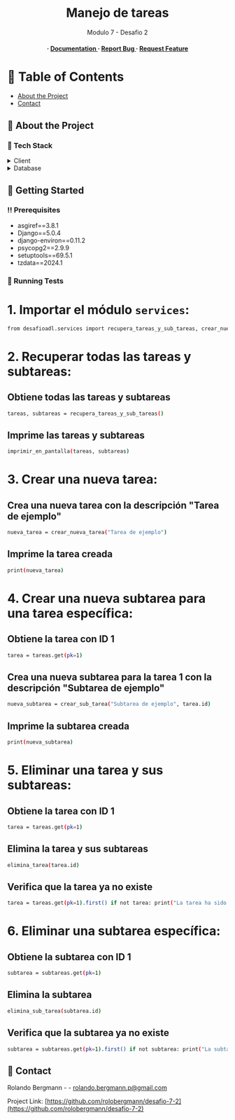 <div align='center'>

<h1>Manejo de tareas</h1>
<p>Modulo 7 - Desafio 2</p>

<h4> <span> · </span> <a href="https://github.com/rolobergmann/desafio-7-2/blob/master/README.md"> Documentation </a> <span> · </span> <a href="https://github.com/rolobergmann/desafio-7-2/issues"> Report Bug </a> <span> · </span> <a href="https://github.com/rolobergmann/desafio-7-2/issues"> Request Feature </a> </h4>


</div>

# :notebook_with_decorative_cover: Table of Contents

- [About the Project](#star2-about-the-project)
- [Contact](#handshake-contact)


## :star2: About the Project
### :space_invader: Tech Stack
<details> <summary>Client</summary> <ul>
<li><a href="">Django</a></li>
</ul> </details>
<details> <summary>Database</summary> <ul>
<li><a href="">postgresql</a></li>
</ul> </details>

## :toolbox: Getting Started

### :bangbang: Prerequisites

- asgiref==3.8.1
- Django==5.0.4
- django-environ==0.11.2
- psycopg2==2.9.9
- setuptools==69.5.1
- tzdata==2024.1


### :test_tube: Running Tests

# 1. Importar el módulo `services`:
```bash
from desafioadl.services import recupera_tareas_y_sub_tareas, crear_nueva_tarea, crear_sub_tarea, elimina_tarea, elimina_sub_tarea, imprimir_en_pantalla
```
# 2. Recuperar todas las tareas y subtareas:
## Obtiene todas las tareas y subtareas
```bash
tareas, subtareas = recupera_tareas_y_sub_tareas()
```
## Imprime las tareas y subtareas
```bash
imprimir_en_pantalla(tareas, subtareas)
```
# 3. Crear una nueva tarea:
## Crea una nueva tarea con la descripción "Tarea de ejemplo"
```bash
nueva_tarea = crear_nueva_tarea("Tarea de ejemplo")
```
## Imprime la tarea creada
```bash
print(nueva_tarea)
```
# 4. Crear una nueva subtarea para una tarea específica:
## Obtiene la tarea con ID 1
```bash
tarea = tareas.get(pk=1)
```
## Crea una nueva subtarea para la tarea 1 con la descripción "Subtarea de ejemplo"
```bash
nueva_subtarea = crear_sub_tarea("Subtarea de ejemplo", tarea.id)
```
## Imprime la subtarea creada
```bash
print(nueva_subtarea)
```
# 5. Eliminar una tarea y sus subtareas:
## Obtiene la tarea con ID 1
```bash
tarea = tareas.get(pk=1)
```
## Elimina la tarea y sus subtareas
```bash
elimina_tarea(tarea.id)
```
## Verifica que la tarea ya no existe
```bash
tarea = tareas.get(pk=1).first() if not tarea: print("La tarea ha sido eliminada correctamente") else: print("Error al eliminar la tarea")
```
# 6. Eliminar una subtarea específica:
## Obtiene la subtarea con ID 1
```bash
subtarea = subtareas.get(pk=1)
```
## Elimina la subtarea
```bash
elimina_sub_tarea(subtarea.id)
```
## Verifica que la subtarea ya no existe
```bash
subtarea = subtareas.get(pk=1).first() if not subtarea: print("La subtarea ha sido eliminada correctamente") else: print("Error al eliminar la subtarea")
```


## :handshake: Contact

Rolando Bergmann - - rolando.bergmann.p@gmail.com

Project Link: [https://github.com/rolobergmann/desafio-7-2](https://github.com/rolobergmann/desafio-7-2)
